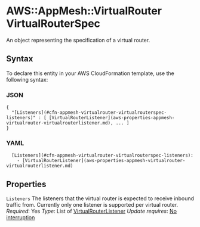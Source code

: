 # AWS::AppMesh::VirtualRouter VirtualRouterSpec<a name="aws-properties-appmesh-virtualrouter-virtualrouterspec"></a>

An object representing the specification of a virtual router\.

## Syntax<a name="aws-properties-appmesh-virtualrouter-virtualrouterspec-syntax"></a>

To declare this entity in your AWS CloudFormation template, use the following syntax:

### JSON<a name="aws-properties-appmesh-virtualrouter-virtualrouterspec-syntax.json"></a>

```
{
  "[Listeners](#cfn-appmesh-virtualrouter-virtualrouterspec-listeners)" : [ [VirtualRouterListener](aws-properties-appmesh-virtualrouter-virtualrouterlistener.md), ... ]
}
```

### YAML<a name="aws-properties-appmesh-virtualrouter-virtualrouterspec-syntax.yaml"></a>

```
  [Listeners](#cfn-appmesh-virtualrouter-virtualrouterspec-listeners):
    - [VirtualRouterListener](aws-properties-appmesh-virtualrouter-virtualrouterlistener.md)
```

## Properties<a name="aws-properties-appmesh-virtualrouter-virtualrouterspec-properties"></a>

`Listeners`  <a name="cfn-appmesh-virtualrouter-virtualrouterspec-listeners"></a>
The listeners that the virtual router is expected to receive inbound traffic from\. Currently only one listener is supported per virtual router\.
*Required*: Yes
*Type*: List of [VirtualRouterListener](aws-properties-appmesh-virtualrouter-virtualrouterlistener.md)
*Update requires*: [No interruption](https://docs.aws.amazon.com/AWSCloudFormation/latest/UserGuide/using-cfn-updating-stacks-update-behaviors.html#update-no-interrupt)
